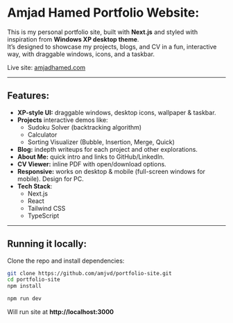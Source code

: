 # Amjad Hamed Portfolio Website:

This is my personal portfolio site, built with **Next.js** and styled with inspiration from **Windows XP desktop theme**.  
It’s designed to showcase my projects, blogs, and CV in a fun, interactive way, with draggable windows, icons, and a taskbar.

Live site: [amjadhamed.com](https://amjadhamed.com)

---

## Features:
- **XP-style UI:** draggable windows, desktop icons, wallpaper & taskbar.
- **Projects**  interactive demos like:
  - Sudoku Solver (backtracking algorithm)
  - Calculator
  - Sorting Visualizer (Bubble, Insertion, Merge, Quick)
- **Blog:**  indepth writeups for each project and other explorations.
- **About Me:**  quick intro and links to GitHub/LinkedIn.
- **CV Viewer:**  inline PDF with open/download options.
- **Responsive:**  works on desktop & mobile (full-screen windows for mobile). Design for PC.
- **Tech Stack**:
  - Next.js
  - React
  - Tailwind CSS
  - TypeScript

---

## Running it locally:

Clone the repo and install dependencies:

```bash
git clone https://github.com/amjvd/portfolio-site.git
cd portfolio-site
npm install

npm run dev
```
Will run site at **http://localhost:3000**
